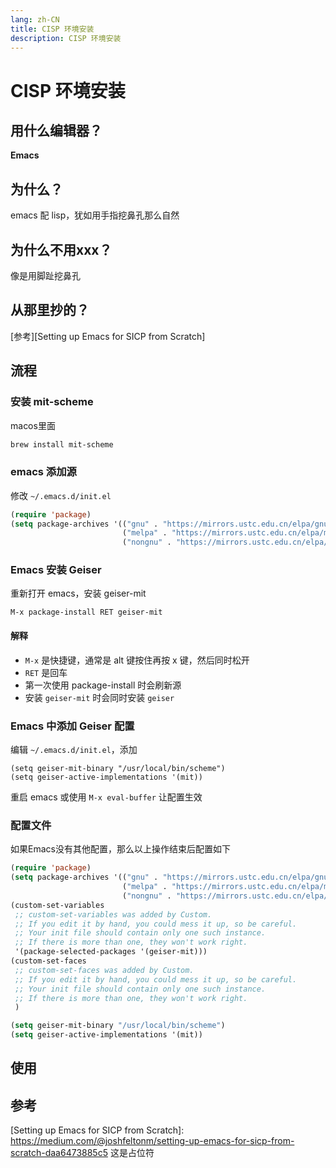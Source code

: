 ```yaml
---
lang: zh-CN
title: CISP 环境安装
description: CISP 环境安装
---
```


# CISP 环境安装

## 用什么编辑器？

**Emacs**

## 为什么？

emacs 配 lisp，犹如用手指挖鼻孔那么自然

## 为什么不用xxx？

像是用脚趾挖鼻孔

## 从那里抄的？

[参考][Setting up Emacs for SICP from Scratch]


## 流程

### 安装 mit-scheme

macos里面

```bash
brew install mit-scheme
```

### emacs 添加源

修改 `~/.emacs.d/init.el`

```lisp
(require 'package)
(setq package-archives '(("gnu" . "https://mirrors.ustc.edu.cn/elpa/gnu/")
                         ("melpa" . "https://mirrors.ustc.edu.cn/elpa/melpa/")
                         ("nongnu" . "https://mirrors.ustc.edu.cn/elpa/nongnu/")))
```

### Emacs 安装 Geiser

重新打开 emacs，安装 geiser-mit

```
M-x package-install RET geiser-mit
```

#### 解释
- `M-x` 是快捷键，通常是 alt 键按住再按 x 键，然后同时松开
- `RET` 是回车
- 第一次使用 package-install 时会刷新源
- 安装 `geiser-mit` 时会同时安装 `geiser`

### Emacs 中添加 Geiser 配置

编辑 `~/.emacs.d/init.el`，添加

```list
(setq geiser-mit-binary "/usr/local/bin/scheme")
(setq geiser-active-implementations '(mit))
```

重启 emacs 或使用 `M-x eval-buffer` 让配置生效

### 配置文件

如果Emacs没有其他配置，那么以上操作结束后配置如下
```lisp
(require 'package)
(setq package-archives '(("gnu" . "https://mirrors.ustc.edu.cn/elpa/gnu/")
                         ("melpa" . "https://mirrors.ustc.edu.cn/elpa/melpa/")
                         ("nongnu" . "https://mirrors.ustc.edu.cn/elpa/nongnu/")))
(custom-set-variables
 ;; custom-set-variables was added by Custom.
 ;; If you edit it by hand, you could mess it up, so be careful.
 ;; Your init file should contain only one such instance.
 ;; If there is more than one, they won't work right.
 '(package-selected-packages '(geiser-mit)))
(custom-set-faces
 ;; custom-set-faces was added by Custom.
 ;; If you edit it by hand, you could mess it up, so be careful.
 ;; Your init file should contain only one such instance.
 ;; If there is more than one, they won't work right.
 )

(setq geiser-mit-binary "/usr/local/bin/scheme")
(setq geiser-active-implementations '(mit))

```

## 使用



## 参考

[Setting up Emacs for SICP from Scratch]: https://medium.com/@joshfeltonm/setting-up-emacs-for-sicp-from-scratch-daa6473885c5 这是占位符

